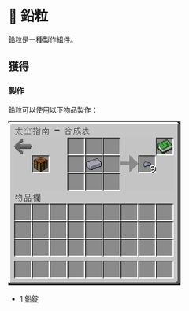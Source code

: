 # 💎 鉛粒

鉛粒是一種製作組件。

## 獲得

### 製作

鉛粒可以使用以下物品製作：

![](<../.gitbook/assets/image (225).png>)

* 1  [鉛錠](../item-1/Lead-Ingot.md)
